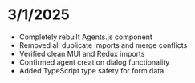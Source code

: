 # 3/1/2025

- Completely rebuilt Agents.js component
- Removed all duplicate imports and merge conflicts
- Verified clean MUI and Redux imports
- Confirmed agent creation dialog functionality
- Added TypeScript type safety for form data
